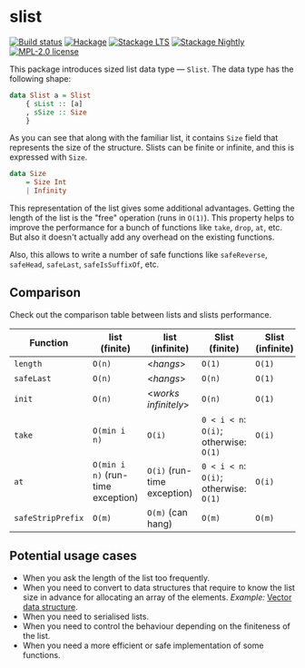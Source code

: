# slist

[![Build status](https://img.shields.io/travis/vrom911/slist.svg?logo=travis)](https://travis-ci.org/vrom911/slist)
[![Hackage](https://img.shields.io/hackage/v/slist.svg?logo=haskell)](https://hackage.haskell.org/package/slist)
[![Stackage LTS](http://stackage.org/package/slist/badge/lts)](http://stackage.org/lts/package/slist)
[![Stackage Nightly](http://stackage.org/package/slist/badge/nightly)](http://stackage.org/nightly/package/slist)
[![MPL-2.0 license](https://img.shields.io/badge/license-MPL--2.0-blue.svg)](LICENSE)

This package introduces sized list data type — `Slist`. The data type
has the following shape:

```haskell
data Slist a = Slist
    { sList :: [a]
    , sSize :: Size
    }
```

As you can see that along with the familiar list, it contains `Size` field that
represents the size of the structure. Slists can be finite or infinite, and this
is expressed with `Size`.

```haskell
data Size
    = Size Int
    | Infinity
```

This representation of the list gives some additional advantages. Getting the
length of the list is the "free" operation (runs in `O(1)`). This property
helps to improve the performance for a bunch of functions like `take`, `drop`,
`at`, etc. But also it doesn't actually add any overhead on the existing
functions.

Also, this allows to write a number of safe functions like `safeReverse`,
`safeHead`, `safeLast`, `safeIsSuffixOf`, etc.

## Comparison

Check out the comparison table between lists and slists performance.

| Function          | list (finite)                     | list (infinite)             | Slist (finite)                         | Slist (infinite) |
|-------------------|-----------------------------------|-----------------------------|----------------------------------------|------------------|
| `length`          | `O(n)`                            | <_hangs_>                   | `O(1)`                                 | `O(1)`           |
| `safeLast`        | `O(n)`                            | <_hangs_>                   | `O(n)`                                 | `O(1)`           |
| `init`            | `O(n)`                            | <_works infinitely_>        | `O(n)`                                 | `O(1)`           |
| `take`            | `O(min i n)`                      | `O(i)`                      | `0 < i < n`: `O(i)`; otherwise: `O(1)` | `O(i)`           |
| `at`              | `O(min i n)` (run-time exception) | `O(i)` (run-time exception) | `0 < i < n`: `O(i)`; otherwise: `O(1)` | `O(i)`           |
| `safeStripPrefix` | `O(m)`                            | `O(m)` (can hang)           | `O(m)`                                 | `O(m)`           |

## Potential usage cases

* When you ask the length of the list too frequently.
* When you need to convert to data structures that require to know the list
  size in advance for allocating an array of the elements.
  _Example:_ [Vector data structure](https://hackage.haskell.org/package/vector).
* When you need to serialised lists.
* When you need to control the behaviour depending on the finiteness of the list.
* When you need a more efficient or safe implementation of some functions.

